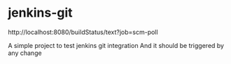 # jenkins-git
http://localhost:8080/buildStatus/text?job=scm-poll

A simple project to test jenkins git integration
And it should be triggered by any change
